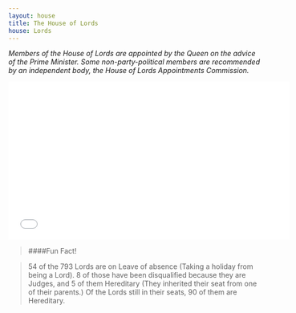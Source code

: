 ```yaml
---
layout: house
title: The House of Lords
house: Lords
---
```


*Members of the House of Lords are appointed by the Queen on the advice of the Prime Minister. Some non-party-political members are recommended by an independent body, the House of Lords Appointments Commission.*

<iframe width="560" height="315" src="//www.youtube.com/embed/-U0LhurGWOc" frameborder="0" allowfullscreen></iframe>

>####Fun Fact!

  >54 of the 793 Lords are on Leave of absence (Taking a holiday from being a Lord). 8 of those have been disqualified because they are Judges, and 5 of them Hereditary (They inherited their seat from one of their parents.)
  Of the Lords still in their seats, 90 of them are Hereditary.

